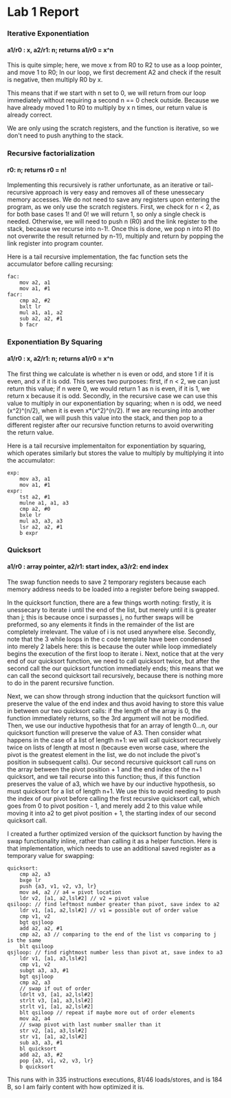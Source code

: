 # Lab 1 Report

### Iterative Exponentiation

#### a1/r0 : x, a2/r1: n; returns a1/r0 = x^n

This is quite simple; here, we move x from R0 to R2 to use as a loop pointer, and move 1 to R0; In our loop, we first decrement A2 and check if the result is negative, then multiply R0 by x.

This means that if we start with n set to 0, we will return from our loop immediately without requiring a second n == 0 check outside. Because we have already moved 1 to R0 to multiply by x n times, our return value is already correct.

We are only using the scratch registers, and the function is iterative, so we don't need to push anything to the stack.

### Recursive factorialization

#### r0: n; returns r0 = n!

Implementing this recursively is rather unfortunate, as an iterative or tail-recursive approach is very easy and removes all of these unessecary memory accesses. We do not need to save any registers upon entering the program, as we only use the scratch registers. First, we check for n < 2, as for both base cases 1! and 0! we will return 1, so only a single check is needed. Otherwise, we will need to push n (R0) and the link register to the stack, because we recurse into n-1!. Once this is done, we pop n into R1 (to not overwrite the result returned by n-1!), multiply and return by popping the link register into program counter.

Here is a tail recursive implementation, the fac function sets the accumulator before calling recursing:

```
fac:
	mov a2, a1
	mov a1, #1
facr:
	cmp a2, #2
	bxlt lr
	mul a1, a1, a2
	sub a2, a2, #1
	b facr
```

### Exponentiation By Squaring

#### a1/r0 : x, a2/r1: n; returns a1/r0 = x^n

The first thing we calculate is whether n is even or odd, and store 1 if it is even, and x if it is odd. This serves two purposes: first, if n < 2, we can just return this value; if n were 0, we would return 1 as n is even, if it is 1, we return x because it is odd. Secondly, in the recursive case we can use this value to multiply in our exponentiation by squaring; when n is odd, we need (x^2)^(n/2), when it is even x*(x^2)^(n/2). If we are recursing into another function call, we will push this value into the stack, and then pop to a different register after our recursive function returns to avoid overwriting the return value.

Here is a tail recursive implementaiton for exponentiation by squaring, which operates similarly but stores the value to multiply by multiplying it into the accumulator:

```
exp:
	mov a3, a1
	mov a1, #1
expr:
	tst a2, #1
	mulne a1, a1, a3
	cmp a2, #0
	bxle lr
	mul a3, a3, a3
	lsr a2, a2, #1
	b expr
```

### Quicksort

#### a1/r0 : array pointer, a2/r1: start index, a3/r2: end index

The swap function needs to save 2 temporary registers because each memory address needs to be loaded into a register before being swapped.

In the quicksort function, there are a few things worth noting: firstly, it is unessecary to iterate i until the end of the list, but merely until it is greater than j; this is because once i surpasses j, no further swaps will be preformed, so any elements it finds in the remainder of the list are completely irrelevant. The value of i is not used anywhere else. Secondly, note that the 3 while loops in the c code template have been condensed into merely 2 labels here: this is because the outer while loop immediately begins the execution of the first loop to iterate i. Next, notice that at the very end of our quicksort function, we need to call quicksort twice, but after the second call the our quicksort function immediately ends; this means that we can call the second quicksort tail recursively, because there is nothing more to do in the parent recursive function.

Next, we can show through strong induction that the quicksort function will preserve the value of the end index and thus avoid having to store this value in between our two quicksort calls: if the length of the array is 0, the function immediately returns, so the 3rd argument will not be modified. Then, we use our inductive hypothesis that for an array of length 0...n, our quicksort function will preserve the value of A3. Then consider what happens in the case of a list of length n+1: we will call quicksort recursively twice on lists of length at most n (because even worse case, where the pivot is the greatest element in the list, we do not include the pivot's position in subsequent calls). Our second recursive quicksort call runs on the array between the pivot position + 1 and the end index of the n+1 quicksort, and we tail recurse into this function; thus, if this function preserves the value of a3, which we have by our inductive hypothesis, so must quicksort for a list of length n+1. We use this to avoid needing to push the index of our pivot before calling the first recursive quicksort call, which goes from 0 to pivot position - 1, and merely add 2 to this value while moving it into a2 to get pivot position + 1, the starting index of our second quicksort call.

I created a further optimized version of the quicksort function by having the swap functionality inline, rather than calling it as a helper function. Here is that implementation, which needs to use an additional saved register as a temporary value for swapping:

```
quicksort:
	cmp a2, a3
	bxge lr
	push {a3, v1, v2, v3, lr}
	mov a4, a2 // a4 = pivot location
	ldr v2, [a1, a2,lsl#2] // v2 = pivot value
qsiloop: // find leftmost number greater than pivot, save index to a2
	ldr v1, [a1, a2,lsl#2] // v1 = possible out of order value
	cmp v1, v2
	bgt qsjloop
	add a2, a2, #1
	cmp a2, a3 // comparing to the end of the list vs comparing to j is the same
	blt qsiloop
qsjloop: // find rightmost number less than pivot at, save index to a3
	ldr v1, [a1, a3,lsl#2]
	cmp v1, v2
	subgt a3, a3, #1
	bgt qsjloop
	cmp a2, a3
	// swap if out of order
	ldrlt v3, [a1, a2,lsl#2]
	strlt v3, [a1, a3,lsl#2]
	strlt v1, [a1, a2,lsl#2]
	blt qsiloop // repeat if maybe more out of order elements
	mov a2, a4
	// swap pivot with last number smaller than it
	str v2, [a1, a3,lsl#2]
	str v1, [a1, a2,lsl#2]
	sub a3, a3, #1
	bl quicksort
	add a2, a3, #2
	pop {a3, v1, v2, v3, lr}
	b quicksort
```

This runs with in 335 instructions executions, 81/46 loads/stores, and is 184 B, so I am fairly content with how optimized it is.
